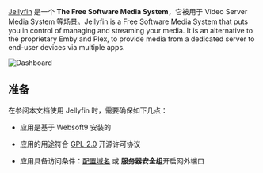 [Jellyfin](https://jellyfin.org/) 是一个 **The Free Software Media System**，它被用于 Video Server Media System  等场景。Jellyfin is a Free Software Media System that puts you in control of managing and streaming your media.  It is an alternative to the proprietary Emby and Plex, to provide media from a dedicated server to end-user devices via multiple apps. 


![Dashboard](https://libs.websoft9.com/Websoft9/DocsPicture/zh/jellyfin/jellyfin-gui-websoft9.png)


## 准备

在参阅本文档使用 Jellyfin 时，需要确保如下几点：

- 应用是基于 Websoft9 安装的

- 应用的用途符合 [GPL-2.0](https://opensource.org/licenses/GPL-2.0) 开源许可协议

- 应用具备访问条件：[配置域名](./guide/appsetdomain) 或 **服务器安全组**开启网外端口